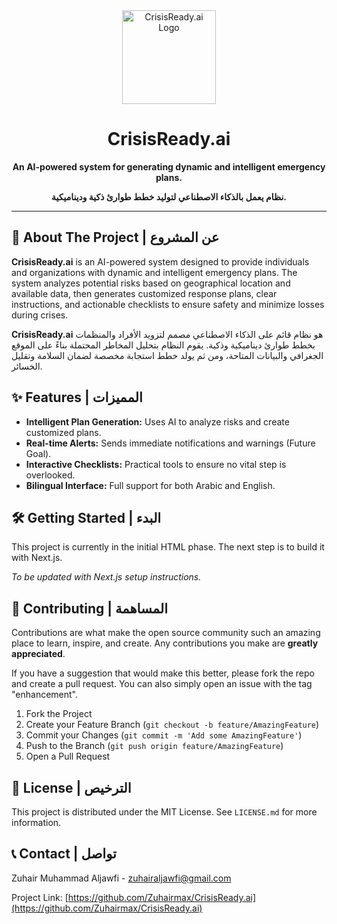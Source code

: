 <div align="center">
  <img src="https://i.imgur.com/83gY5Z5.png" alt="CrisisReady.ai Logo" width="150"/>
  <h1>CrisisReady.ai</h1>
  <p><b>An AI-powered system for generating dynamic and intelligent emergency plans.</b></p>
  <p><b>نظام يعمل بالذكاء الاصطناعي لتوليد خطط طوارئ ذكية وديناميكية.</b></p>

  </div>

---

## 🚀 About The Project | عن المشروع

**CrisisReady.ai** is an AI-powered system designed to provide individuals and organizations with dynamic and intelligent emergency plans. The system analyzes potential risks based on geographical location and available data, then generates customized response plans, clear instructions, and actionable checklists to ensure safety and minimize losses during crises.

**CrisisReady.ai** هو نظام قائم على الذكاء الاصطناعي مصمم لتزويد الأفراد والمنظمات بخطط طوارئ ديناميكية وذكية. يقوم النظام بتحليل المخاطر المحتملة بناءً على الموقع الجغرافي والبيانات المتاحة، ومن ثم يولد خطط استجابة مخصصة لضمان السلامة وتقليل الخسائر.

## ✨ Features | المميزات

- **Intelligent Plan Generation:** Uses AI to analyze risks and create customized plans.
- **Real-time Alerts:** Sends immediate notifications and warnings (Future Goal).
- **Interactive Checklists:** Practical tools to ensure no vital step is overlooked.
- **Bilingual Interface:** Full support for both Arabic and English.

## 🛠️ Getting Started | البدء

This project is currently in the initial HTML phase. The next step is to build it with Next.js.

*To be updated with Next.js setup instructions.*

## 🤝 Contributing | المساهمة

Contributions are what make the open source community such an amazing place to learn, inspire, and create. Any contributions you make are **greatly appreciated**.

If you have a suggestion that would make this better, please fork the repo and create a pull request. You can also simply open an issue with the tag "enhancement".

1. Fork the Project
2. Create your Feature Branch (`git checkout -b feature/AmazingFeature`)
3. Commit your Changes (`git commit -m 'Add some AmazingFeature'`)
4. Push to the Branch (`git push origin feature/AmazingFeature`)
5. Open a Pull Request

## 📄 License | الترخيص

This project is distributed under the MIT License. See `LICENSE.md` for more information.

## 📞 Contact | تواصل

Zuhair Muhammad Aljawfi - zuhairaljawfi@gmail.com

Project Link: [https://github.com/Zuhairmax/CrisisReady.ai](https://github.com/Zuhairmax/CrisisReady.ai)

